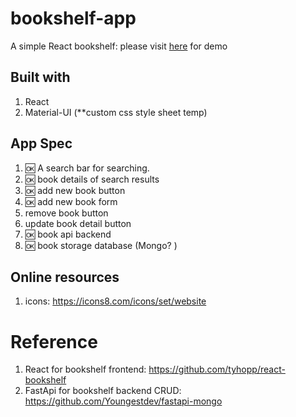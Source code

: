# bookshelf-app
A simple React bookshelf: please visit [here](https://lokhiufung.github.io/bookshelf-app) for demo


## Built with
1. React
2. Material-UI (**custom css style sheet temp)


## App Spec
1. :ok: A search bar for searching.
2. :ok: book details of search results
3. :ok: add new book button
4. :ok: add new book form
5. remove book button
6. update book detail button
7. :ok: book api backend
8. :ok: book storage database (Mongo? )


## Online resources
1. icons: https://icons8.com/icons/set/website


# Reference
1. React for bookshelf frontend: https://github.com/tyhopp/react-bookshelf
2. FastApi for bookshelf backend CRUD: https://github.com/Youngestdev/fastapi-mongo